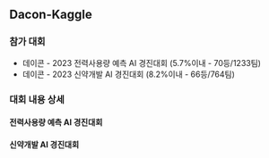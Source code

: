 ## Dacon-Kaggle

### 참가 대회 
- 데이콘 - 2023 전력사용량 예측 AI 경진대회 (5.7%이내 - 70등/1233팀)
- 데이콘 - 2023 신약개발 AI 경진대회 (8.2%이내 - 66등/764팀)

### 대회 내용 상세 

#### 전력사용량 예측 AI 경진대회

#### 신약개발 AI 경진대회 
